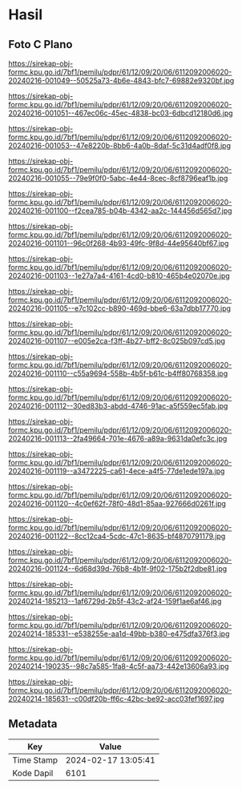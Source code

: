 # Hasil

## Foto C Plano

https://sirekap-obj-formc.kpu.go.id/7bf1/pemilu/pdpr/61/12/09/20/06/6112092006020-20240216-001049--50525a73-4b6e-4843-bfc7-69882e9320bf.jpg

https://sirekap-obj-formc.kpu.go.id/7bf1/pemilu/pdpr/61/12/09/20/06/6112092006020-20240216-001051--467ec06c-45ec-4838-bc03-6dbcd12180d6.jpg

https://sirekap-obj-formc.kpu.go.id/7bf1/pemilu/pdpr/61/12/09/20/06/6112092006020-20240216-001053--47e8220b-8bb6-4a0b-8daf-5c31d4adf0f8.jpg

https://sirekap-obj-formc.kpu.go.id/7bf1/pemilu/pdpr/61/12/09/20/06/6112092006020-20240216-001055--79e9f0f0-5abc-4e44-8cec-8cf8796eaf1b.jpg

https://sirekap-obj-formc.kpu.go.id/7bf1/pemilu/pdpr/61/12/09/20/06/6112092006020-20240216-001100--f2cea785-b04b-4342-aa2c-144456d565d7.jpg

https://sirekap-obj-formc.kpu.go.id/7bf1/pemilu/pdpr/61/12/09/20/06/6112092006020-20240216-001101--96c0f268-4b93-49fc-9f8d-44e95640bf67.jpg

https://sirekap-obj-formc.kpu.go.id/7bf1/pemilu/pdpr/61/12/09/20/06/6112092006020-20240216-001103--1e27a7a4-4161-4cd0-b810-465b4e02070e.jpg

https://sirekap-obj-formc.kpu.go.id/7bf1/pemilu/pdpr/61/12/09/20/06/6112092006020-20240216-001105--e7c102cc-b890-469d-bbe6-63a7dbb17770.jpg

https://sirekap-obj-formc.kpu.go.id/7bf1/pemilu/pdpr/61/12/09/20/06/6112092006020-20240216-001107--e005e2ca-f3ff-4b27-bff2-8c025b097cd5.jpg

https://sirekap-obj-formc.kpu.go.id/7bf1/pemilu/pdpr/61/12/09/20/06/6112092006020-20240216-001110--c55a9694-558b-4b5f-b61c-b4ff80768358.jpg

https://sirekap-obj-formc.kpu.go.id/7bf1/pemilu/pdpr/61/12/09/20/06/6112092006020-20240216-001112--30ed83b3-abdd-4746-91ac-a5f559ec5fab.jpg

https://sirekap-obj-formc.kpu.go.id/7bf1/pemilu/pdpr/61/12/09/20/06/6112092006020-20240216-001113--2fa49664-701e-4676-a89a-9631da0efc3c.jpg

https://sirekap-obj-formc.kpu.go.id/7bf1/pemilu/pdpr/61/12/09/20/06/6112092006020-20240216-001119--a3472225-ca61-4ece-a4f5-77de1ede197a.jpg

https://sirekap-obj-formc.kpu.go.id/7bf1/pemilu/pdpr/61/12/09/20/06/6112092006020-20240216-001120--4c0ef62f-78f0-48d1-85aa-927666d0261f.jpg

https://sirekap-obj-formc.kpu.go.id/7bf1/pemilu/pdpr/61/12/09/20/06/6112092006020-20240216-001122--8cc12ca4-5cdc-47c1-8635-bf4870791179.jpg

https://sirekap-obj-formc.kpu.go.id/7bf1/pemilu/pdpr/61/12/09/20/06/6112092006020-20240216-001124--6d68d39d-76b8-4b1f-9f02-175b2f2dbe81.jpg

https://sirekap-obj-formc.kpu.go.id/7bf1/pemilu/pdpr/61/12/09/20/06/6112092006020-20240214-185213--1af6729d-2b5f-43c2-af24-159f1ae6af46.jpg

https://sirekap-obj-formc.kpu.go.id/7bf1/pemilu/pdpr/61/12/09/20/06/6112092006020-20240214-185331--e538255e-aa1d-49bb-b380-e475dfa376f3.jpg

https://sirekap-obj-formc.kpu.go.id/7bf1/pemilu/pdpr/61/12/09/20/06/6112092006020-20240214-190235--98c7a585-1fa8-4c5f-aa73-442e13606a93.jpg

https://sirekap-obj-formc.kpu.go.id/7bf1/pemilu/pdpr/61/12/09/20/06/6112092006020-20240214-185631--c00df20b-ff6c-42bc-be92-acc03fef1697.jpg


## Metadata

| Key        | Value               |
| ---------- | ------------------- |
| Time Stamp | 2024-02-17 13:05:41 |
| Kode Dapil | 6101                |



